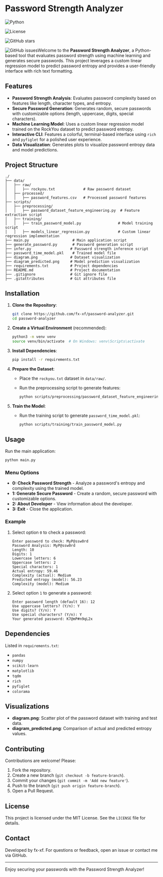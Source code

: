 # Password Strength Analyzer

![Python](https://img.shields.io/badge/python-3.8%2B-blue)

![License](https://img.shields.io/badge/license-MIT-green)

![GitHub stars](https://img.shields.io/github/stars/fx-xf/password-analyzer)

![GitHub issues](https://img.shields.io/github/issues/fx-xf/password-analyzer)Welcome to the **Password Strength Analyzer**, a Python-based tool that evaluates password strength using machine learning and generates secure passwords. This project leverages a custom linear regression model to predict password entropy and provides a user-friendly interface with rich text formatting.

## Features

- **Password Strength Analysis**: Evaluates password complexity based on features like length, character types, and entropy.
- **Secure Password Generation**: Generates random, secure passwords with customizable options (length, uppercase, digits, special characters).
- **Machine Learning Model**: Uses a custom linear regression model trained on the RockYou dataset to predict password entropy.
- **Interactive CLI**: Features a colorful, terminal-based interface using `rich` and `pyfiglet` for a polished user experience.
- **Data Visualization**: Generates plots to visualize password entropy data and model predictions.

## Project Structure

```
./
├── data/
│   ├── raw/
│   │   ├── rockyou.txt             # Raw password dataset
│   ├── processed/
│   │   ├── password_features.csv   # Processed password features
├── scripts/
│   ├── preprocessing/
│   │   ├── password_dataset_feature_engineering.py  # Feature extraction script
│   ├── training/
│   │   ├── train_password_model.py                 # Model training script
│   │   ├── models_linear_regression.py             # Custom linear regression implementation
├── main.py                    # Main application script
├── generate_password.py       # Password generation script
├── infer.py                  # Password strength inference script
├── password_time_model.pkl    # Trained model file
├── diagram.png               # Dataset visualization
├── diagram_predicted.png     # Model prediction visualization
├── requirements.txt          # Project dependencies
├── README.md                 # Project documentation
├── .gitignore                # Git ignore file
├── .gitattributes            # Git attributes file
```

## Installation

1. **Clone the Repository**:

   ```bash
   git clone https://github.com/fx-xf/password-analyzer.git
   cd password-analyzer
   ```

2. **Create a Virtual Environment** (recommended):

   ```bash
   python3 -m venv venv
   source venv/bin/activate  # On Windows: venv\Scripts\activate
   ```

3. **Install Dependencies**:

   ```bash
   pip install -r requirements.txt
   ```

4. **Prepare the Dataset**:

   - Place the `rockyou.txt` dataset in `data/raw/`.
   - Run the preprocessing script to generate features:

     ```bash
     python scripts/preprocessing/password_dataset_feature_engineering.py
     ```

5. **Train the Model**:

   - Run the training script to generate `password_time_model.pkl`:

     ```bash
     python scripts/training/train_password_model.py
     ```

## Usage

Run the main application:

```bash
python main.py
```

### Menu Options

- **0: Check Password Strength** - Analyze a password's entropy and complexity using the trained model.
- **1: Generate Secure Password** - Create a random, secure password with customizable options.
- **2: About Developer** - View information about the developer.
- **3: Exit** - Close the application.

### Example

1. Select option `0` to check a password:

   ```
   Enter password to check: MyP@ssw0rd
   Password Analysis: MyP@ssw0rd
   Length: 10
   Digits: 1
   Lowercase letters: 6
   Uppercase letters: 2
   Special characters: 1
   Actual entropy: 59.46
   Complexity (actual): Medium
   Predicted entropy (model): 56.23
   Complexity (model): Medium
   ```

2. Select option `1` to generate a password:

   ```
   Enter password length (default 16): 12
   Use uppercase letters? (Y/n): Y
   Use digits? (Y/n): Y
   Use special characters? (Y/n): Y
   Your generated password: K7@mP#n9qL2x
   ```

## Dependencies

Listed in `requirements.txt`:

- `pandas`
- `numpy`
- `scikit-learn`
- `matplotlib`
- `tqdm`
- `rich`
- `pyfiglet`
- `colorama`

## Visualizations

- **diagram.png**: Scatter plot of the password dataset with training and test data.
- **diagram_predicted.png**: Comparison of actual and predicted entropy values.

## Contributing

Contributions are welcome! Please:

1. Fork the repository.
2. Create a new branch (`git checkout -b feature-branch`).
3. Commit your changes (`git commit -m 'Add new feature'`).
4. Push to the branch (`git push origin feature-branch`).
5. Open a Pull Request.

## License

This project is licensed under the MIT License. See the `LICENSE` file for details.

## Contact

Developed by fx-xf. For questions or feedback, open an issue or contact me via GitHub.

---

Enjoy securing your passwords with the Password Strength Analyzer!